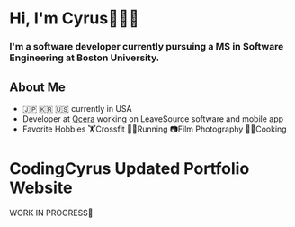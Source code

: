 # Hi, I'm Cyrus👋👨‍💻 
### I'm a software developer currently pursuing a MS in Software Engineering at Boston University.

## About Me
- 🇯🇵 🇰🇷 🇺🇸 currently in USA
- Developer at [Qcera](https://leavesource.com/) working on LeaveSource software and mobile app
- Favorite Hobbies 🏋️‍Crossfit 🏃‍♂️Running 📷Film Photography 👨‍🍳Cooking

# CodingCyrus Updated Portfolio Website
WORK IN PROGRESS🚧
